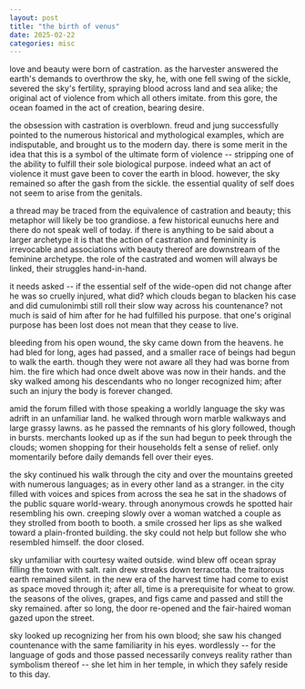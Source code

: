 ```yaml
---
layout: post
title: "the birth of venus"
date: 2025-02-22
categories: misc
---
```


love and beauty were born of castration. as the harvester answered the earth's demands to overthrow the sky, he, with one fell swing of the sickle, severed the sky's fertility, spraying blood across land and sea alike; the original act of violence from which all others imitate. from this gore, the ocean foamed in the act of creation, bearing desire.

the obsession with castration is overblown. freud and jung successfully pointed to the numerous historical and mythological examples, which are indisputable, and brought us to the modern day. there is some merit in the idea that this is a symbol of the ultimate form of violence -- stripping one of the ability to fulfill their sole biological purpose. indeed what an act of violence it must gave been to cover the earth in blood. however, the sky remained so after the gash from the sickle. the essential quality of self does not seem to arise from the genitals.

a thread may be traced from the equivalence of castration and beauty; this metaphor will likely be too grandiose. a few historical eunuchs here and there do not speak well of today. if there is anything to be said about a larger archetype it is that the action of castration and femininity is irrevocable and associations with beauty thereof are downstream of the feminine archetype. the role of the castrated and women will always be linked, their struggles hand-in-hand.

it needs asked -- if the essential self of the wide-open did not change after he was so cruelly injured, what did? which clouds began to blacken his case and did cumulonimbi still roll their slow way across his countenance? not much is said of him after for he had fulfilled his purpose. that one's original purpose has been lost does not mean that they cease to live.

bleeding from his open wound, the sky came down from the heavens. he had bled for long, ages had passed, and a smaller race of beings had begun to walk the earth. though they were not aware all they had was borne from him. the fire which had once dwelt above was now in their hands. and the sky walked among his descendants who no longer recognized him; after such an injury the body is forever changed.

amid the forum filled with those speaking a worldly language the sky was adrift in an unfamiliar land. he walked through worn marble walkways and large grassy lawns. as he passed the remnants of his glory followed, though in bursts. merchants looked up as if the sun had begun to peek through the clouds; women shopping for their households felt a sense of relief. only momentarily before daily demands fell over their eyes.

the sky continued his walk through the city and over the mountains greeted with numerous languages; as in every other land as a stranger. in the city filled with voices and spices from across the sea he sat in the shadows of the public square world-weary. through anonymous crowds he spotted hair resembling his own. creeping slowly over a woman watched a couple as they strolled from booth to booth. a smile crossed her lips as she walked toward a plain-fronted building. the sky could not help but follow she who resembled himself. the door closed. 

sky unfamiliar with courtesy waited outside. wind blew off ocean spray filling the town with salt. rain drew streaks down terracotta. the traitorous earth remained silent. in the new era of the harvest time had come to exist as space moved through it; after all, time is a prerequisite for wheat to grow. the seasons of the olives, grapes, and figs came and passed and still the sky remained. after so long, the door re-opened and the fair-haired woman gazed upon the street.

sky looked up recognizing her from his own blood; she saw his changed countenance with the same familiarity in his eyes. wordlessly -- for the language of gods and those passed necessarily conveys reality rather than symbolism thereof -- she let him in her temple, in which they safely reside to this day.
